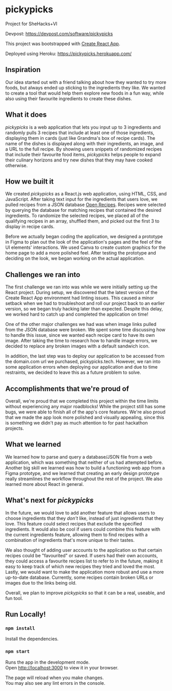 # pickypicks
Project for SheHacks+VI

Devpost: https://devpost.com/software/pickypicks

This project was bootstrapped with [Create React App](https://github.com/facebook/create-react-app).

Deployed using Heroku: https://pickypicks.herokuapp.com/

## Inspiration
Our idea started out with a friend talking about how they wanted to try more foods, but always ended up sticking to the ingredients they like. We wanted to create a tool that would help them explore new foods in a fun way, while also using their favourite ingredients to create these dishes.

## What it does
_pickypicks_ is a web application that lets you input up to 3 ingredients and randomly pulls 3 recipes that include at least one of those ingredients, displaying them in cards (just like Grandma's box of recipe cards). The name of the dishes is displayed along with their ingredients, an image, and a URL to the full recipe. By showing users snippets of randomized recipes that include their favourite food items, _pickypicks_ helps people to expand their culinary horizons and try new dishes that they may have cooked otherwise.

## How we built it
We created _pickypicks_ as a React.js web application, using HTML, CSS, and JavaScript. After taking text input for the ingredients that users love, we pulled recipes from a JSON database [Open Recipes](https://github.com/fictivekin/openrecipes). Recipes were selected by querying the database for matching recipes that contained the desired ingredients. To randomize the selected recipes, we placed all of the qualifying recipes in an array, shuffled them, and picked out the first 3 to display in recipe cards.

Before we actually began coding the application, we designed a prototype in Figma to plan out the look of the application's pages and the feel of the UI elements' interactions. We used Canva to create custom graphics for the home page to add a more polished feel. After testing the prototype and deciding on the look, we began working on the actual application.

## Challenges we ran into
The first challenge we ran into was while we were initially setting up the React project. During setup, we discovered that the latest version of the Create React App environment had linting issues. This caused a minor setback when we had to troubleshoot and roll our project back to an earlier version, so we began truly hacking later than expected. Despite this delay, we worked hard to catch up and completed the application on time!

One of the other major challenges we had was when image links pulled from the JSON database were broken. We spent some time discussing how to handle this issue, since we wanted each recipe card to have its own image. After taking the time to research how to handle image errors, we decided to replace any broken images with a default sandwich icon.

In addition, the last step was to deploy our application to be accessed from the domain.com url we purchased, pickypicks.tech. However, we ran into some application errors when deploying our application and due to time restraints, we decided to leave this as a future problem to solve.

## Accomplishments that we're proud of
Overall, we're proud that we completed this project within the time limits without experiencing any major roadblocks! While the project still has some bugs, we were able to finish all of the app's core features. We're also proud that we made the app look more polished and visually appealing, since this is something we didn't pay as much attention to for past hackathon projects.

## What we learned
We learned how to parse and query a database/JSON file from a web application, which was something that neither of us had attempted before. Another big skill we learned was how to build a functioning web app from a Figma prototype, and we learned that creating an early design prototype really streamlines the workflow throughout the rest of the project. We also learned more about React in general.

## What's next for _pickypicks_
In the future, we would love to add another feature that allows users to choose ingredients that they _don't_ like, instead of just ingredients that they love. This feature could select recipes that exclude the specified ingredients. It would also be cool if users could combine this feature with the current ingredients feature, allowing them to find recipes with a combination of ingredients that's more unique to their tastes.

We also thought of adding user accounts to the application so that certain recipes could be "favourited" or saved. If users had their own accounts, they could access a favourite recipes list to refer to in the future, making it easy to keep track of which new recipes they tried and loved the most. Lastly, we would want to make the application more robust and use a more up-to-date database. Currently, some recipes contain broken URLs or images due to the links being old.

Overall, we plan to improve _pickypicks_ so that it can be a real, useable, and fun tool.

## Run Locally!

### `npm install`

Install the dependencies.

### `npm start`

Runs the app in the development mode.\
Open [http://localhost:3000](http://localhost:3000) to view it in your browser.

The page will reload when you make changes.\
You may also see any lint errors in the console.
